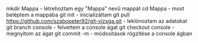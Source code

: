 mkdir Mappa - létrehoztam egy "Mappa" nevű mappát
cd Mappa - most beléptem a mappába
git init - inicializáltam
git pull https://github.com/szabopeter92/git-vizsga.git - leklónoztam az adatokat
git branch console - felvettem a console ágat
git checkout console - megnyitom az ágat
git commit -m - módosítások rögzítése a console ágban


